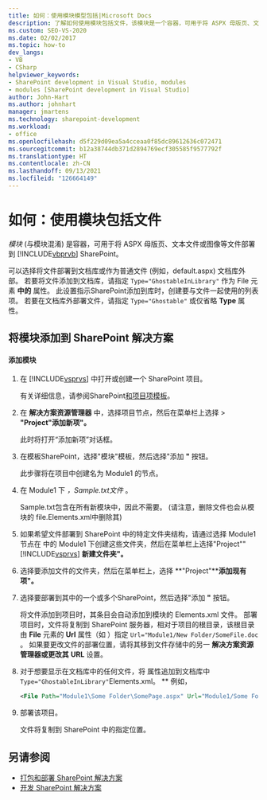 ```yaml
---
title: 如何：使用模块模型包括|Microsoft Docs
description: 了解如何使用模块包括文件，该模块是一个容器，可用于将 ASPX 母版页、文本文件或图像等文件部署到SharePoint。
ms.custom: SEO-VS-2020
ms.date: 02/02/2017
ms.topic: how-to
dev_langs:
- VB
- CSharp
helpviewer_keywords:
- SharePoint development in Visual Studio, modules
- modules [SharePoint development in Visual Studio]
author: John-Hart
ms.author: johnhart
manager: jmartens
ms.technology: sharepoint-development
ms.workload:
- office
ms.openlocfilehash: d5f229d09ea5a4cceaa0f85dc89612636c072471
ms.sourcegitcommit: b12a38744db371d2894769ecf305585f9577792f
ms.translationtype: HT
ms.contentlocale: zh-CN
ms.lasthandoff: 09/13/2021
ms.locfileid: "126664149"
---
```

# <a name="how-to-include-files-by-using-a-module"></a>如何：使用模块包括文件
  *模块* (与模块混淆) 是容器，可用于将 ASPX 母版页、文本文件或图像等文件部署到 [!INCLUDE[vbprvb](../sharepoint/includes/vbprvb-md.md)] SharePoint。

 可以选择将文件部署到文档库或作为普通文件 (例如，default.aspx) 文档库外部。 若要将文件添加到文档库，请指定 `Type="GhostableInLibrary"` 作为 File 元素 **中的** 属性。 此设置指示SharePoint添加到库时，创建要与文件一起使用的列表项。 若要在文档库外部署文件，请指定 `Type="Ghostable"` 或仅省略 **Type** 属性。

## <a name="add-a-module-to-a-sharepoint-solution"></a>将模块添加到 SharePoint 解决方案

#### <a name="to-add-a-module"></a>添加模块

1. 在 [!INCLUDE[vsprvs](../sharepoint/includes/vsprvs-md.md)] 中打开或创建一个 SharePoint 项目。

     有关详细信息，请参阅SharePoint[和项目项模板](../sharepoint/sharepoint-project-and-project-item-templates.md)。

2. 在 **解决方案资源管理器** 中，选择项目节点，然后在菜单栏上选择  >  **"Project"添加新项"。**

     此时将打开“添加新项”对话框。

3. 在模板SharePoint，选择"模块"模板，然后选择"添加 **"** 按钮。

     此步骤将在项目中创建名为 Module1 的节点。

4. 在 Module1 下 *，Sample.txt文件* 。

     Sample.txt包含在所有新模块中，因此不需要。  (请注意，删除文件也会从模块的 file.Elements.xml中删除其) 

5. 如果希望文件部署到 SharePoint 中的特定文件夹结构，请通过选择 Module1 节点在 中的 Module1 下创建这些文件夹，然后在菜单栏上选择"Project"" [!INCLUDE[vsprvs](../sharepoint/includes/vsprvs-md.md)] **新建文件夹"。** 

6. 选择要添加文件的文件夹，然后在菜单栏上，选择 **"Project"****添加现有项"。**

7. 选择要部署到其中的一个或多个SharePoint，然后选择"添加 **"** 按钮。

     将文件添加到项目时，其条目会自动添加到模块的 Elements.xml 文件。 部署项目时，文件将复制到 SharePoint 服务器，相对于项目的根目录，该根目录由 **File** 元素的 **Url** 属性（如 ）指定 `Url="Module1/New Folder/SomeFile.doc` 。 如果要更改文件的部署位置，请将其移到文件存储中的另一 **解决方案资源管理器或更改其** **URL** 设置。

8. 对于想要显示在文档库中的任何文件，将 属性追加到文档库中 `Type="GhostableInLibrary"`Elements.xml。 ** 例如，

    ```xml
    <File Path="Module1\Some Folder\SomePage.aspx" Url="Module1/Some Folder/SomePage.aspx" Type="GhostableInLibrary" />
    ```

9. 部署该项目。

     文件将复制到 SharePoint 中的指定位置。

## <a name="see-also"></a>另请参阅
- [打包和部署 SharePoint 解决方案](../sharepoint/packaging-and-deploying-sharepoint-solutions.md)
- [开发 SharePoint 解决方案](../sharepoint/developing-sharepoint-solutions.md)
